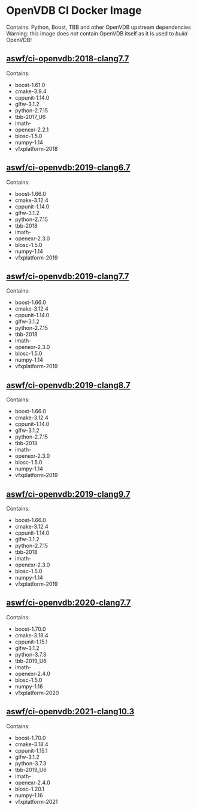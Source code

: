 <!---
Copyright (c) Contributors to the aswf-docker Project. All rights reserved.
SPDX-License-Identifier: Apache-2.0

Warning: this file is automatically generated from a template!
-->

# OpenVDB CI Docker Image

Contains: Python, Boost, TBB and other OpenVDB upstream dependencies
Warning: this image does *not* contain OpenVDB itself as it is used to *build* OpenVDB!


## [aswf/ci-openvdb:2018-clang7.7](https://hub.docker.com/r/aswf/ci-openvdb/tags?page=1&name=2018-clang7.7)
Contains:
* boost-1.61.0
* cmake-3.9.4
* cppunit-1.14.0
* glfw-3.1.2
* python-2.7.15
* tbb-2017_U6
* imath-
* openexr-2.2.1
* blosc-1.5.0
* numpy-1.14
* vfxplatform-2018

## [aswf/ci-openvdb:2019-clang6.7](https://hub.docker.com/r/aswf/ci-openvdb/tags?page=1&name=2019-clang6.7)
Contains:
* boost-1.66.0
* cmake-3.12.4
* cppunit-1.14.0
* glfw-3.1.2
* python-2.7.15
* tbb-2018
* imath-
* openexr-2.3.0
* blosc-1.5.0
* numpy-1.14
* vfxplatform-2019

## [aswf/ci-openvdb:2019-clang7.7](https://hub.docker.com/r/aswf/ci-openvdb/tags?page=1&name=2019-clang7.7)
Contains:
* boost-1.66.0
* cmake-3.12.4
* cppunit-1.14.0
* glfw-3.1.2
* python-2.7.15
* tbb-2018
* imath-
* openexr-2.3.0
* blosc-1.5.0
* numpy-1.14
* vfxplatform-2019

## [aswf/ci-openvdb:2019-clang8.7](https://hub.docker.com/r/aswf/ci-openvdb/tags?page=1&name=2019-clang8.7)
Contains:
* boost-1.66.0
* cmake-3.12.4
* cppunit-1.14.0
* glfw-3.1.2
* python-2.7.15
* tbb-2018
* imath-
* openexr-2.3.0
* blosc-1.5.0
* numpy-1.14
* vfxplatform-2019

## [aswf/ci-openvdb:2019-clang9.7](https://hub.docker.com/r/aswf/ci-openvdb/tags?page=1&name=2019-clang9.7)
Contains:
* boost-1.66.0
* cmake-3.12.4
* cppunit-1.14.0
* glfw-3.1.2
* python-2.7.15
* tbb-2018
* imath-
* openexr-2.3.0
* blosc-1.5.0
* numpy-1.14
* vfxplatform-2019

## [aswf/ci-openvdb:2020-clang7.7](https://hub.docker.com/r/aswf/ci-openvdb/tags?page=1&name=2020-clang7.7)
Contains:
* boost-1.70.0
* cmake-3.18.4
* cppunit-1.15.1
* glfw-3.1.2
* python-3.7.3
* tbb-2019_U6
* imath-
* openexr-2.4.0
* blosc-1.5.0
* numpy-1.16
* vfxplatform-2020

## [aswf/ci-openvdb:2021-clang10.3](https://hub.docker.com/r/aswf/ci-openvdb/tags?page=1&name=2021-clang10.3)
Contains:
* boost-1.70.0
* cmake-3.18.4
* cppunit-1.15.1
* glfw-3.1.2
* python-3.7.3
* tbb-2019_U6
* imath-
* openexr-2.4.0
* blosc-1.20.1
* numpy-1.16
* vfxplatform-2021

